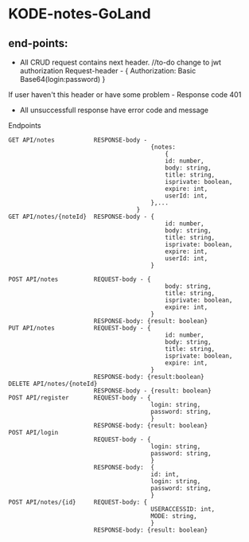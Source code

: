 # KODE-notes-GoLand
## end-points:

* All CRUD request contains next header. //to-do change to jwt authorization 
Request-header - {
    Authorization: Basic Base64(login:password)
}

If user haven't this header or have some problem - Response code 401

* All unsuccessfull response have error code and message

 Endpoints
  
    GET API/notes           RESPONSE-body -   
                                            {notes:  
    											{  
												id: number,  
												body: string,  
												title: string,  
												isprivate: boolean,  
												expire: int,  
												userId: int,  
										    },...  
										}   
    GET API/notes/{noteId}  RESPONSE-body - {  
                                                id: number,  
												body: string,  
												title: string,  
												isprivate: boolean,  
												expire: int,  
												userId: int,  
											}  
    
    POST API/notes          REQUEST-body - {  
                                                body: string,  
												title: string,  
												isprivate: boolean,  
												expire: int,  
										    }  
				            RESPONSE-body: {result: boolean}  
    PUT API/notes           REQUEST-body - {  
												id: number,  
												body: string,
                                                title: string,  
												isprivate: boolean,  
												expire: int,  
										    }  
						    RESPONSE-body: {result:boolean}  
    DELETE API/notes/{noteId}   
                            RESPONSE-body - {result: boolean}  
    POST API/register       REQUEST-body - {  
											login: string,  
											password: string,  
	                                        }  
						    RESPONSE-body: {result: boolean}  
    POST API/login           
							REQUEST-body - {  
											login: string,  
											password: string, 
											}  
							RESPONSE-body:  {  
											id: int,   
											login: string, 
											password: string,  
											}  
    POST API/notes/{id}     REQUEST-body: {  
											USERACCESSID: int,  
											MODE: string,  
											}  
                            RESPONSE-body: {result: boolean}   

